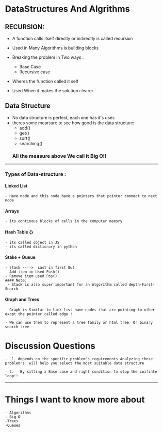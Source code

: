 # DataStructures And Algrithms



## RECURSION:
 - A function calls itself directly or indirectly is called recursion 
 - Used in Many Algorithms is building blocks 
 - Breaking the problem in Two ways :   
    -  Base Case
    -  Recursive case

 - Wheres the function called it self 
 - Used When it makes the solution clearer 

## Data Structure 

 - No data structure is perfect, each one has it's uses
 - theres some mearsure to see how good is the data structure:
    - add()
    - get()
    - sort()
    - searching()
     ### All the measure above We call it Big O!!

------
### Types of Data-structure :

#### Linked List 
    - Have node and this node have a pointers that pointer connect to next node 

#### Arrays 
    - its continous blocks of cells in the computer memory 

#### Hash Table {}
    - its called object in JS 
    - its called dictionary in python 

#### Stake + Queue 
    - stack ---->  Last in first Out 
    - Add item in Used Push()
    - Remove item used Pop()
    #### Note:
     - Stack is also super important for an Algorithm called depth-First-Search


#### Graph and Trees 
    - Graph is Similar to link-list have nodes that are pointing to other excpt the pointer called edge !

    - We can use them to represent a tree family or html tree  Or binary search tree 

 
 # Discussion Questions
    -  1. depends on the specific problem's requirements Analyzing these problem's  will help you select the most suitable data structure

    - 2.   By sitting a Base case and right condition to stop the inifinte loop!! 

-----------------------------------

 # Things I want to know more about
    - Algorithms 
    - Big O 
    -Trees
    -Queues
    